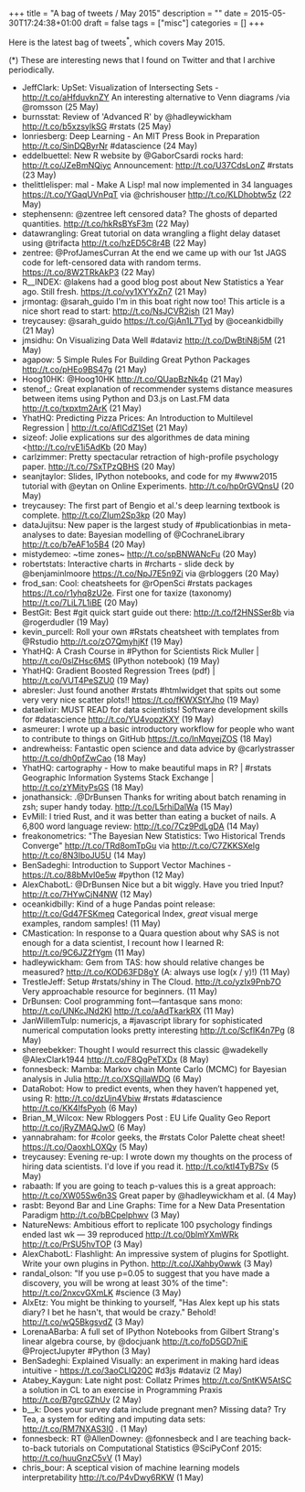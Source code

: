 +++
title = "A bag of tweets / May 2015"
description = ""
date = 2015-05-30T17:24:38+01:00
draft = false
tags = ["misc"]
categories = []
+++

Here is the latest bag of tweets<sup>\*</sup>, which covers May 2015.

<!--more-->

(\*) These are interesting news that I found on Twitter and that I archive periodically.

- JeffClark: UpSet: Visualization of Intersecting Sets - <http://t.co/aHfduvknZY> An interesting alternative to Venn diagrams /via @romsson (25 May)
- burnsstat: Review of 'Advanced R' by @hadleywickham <http://t.co/b5xzsylkSG> #rstats (25 May)
- lonriesberg: Deep Learning - An MIT Press Book in Preparation <http://t.co/SinDQByrNr> #datascience (24 May)
- eddelbuettel: New R website by @GaborCsardi rocks hard: <http://t.co/JZeBmNQiyc> Announcement: <http://t.co/U37CdsLonZ> #rstats (23 May)
- thelittlelisper: mal - Make A Lisp! mal now implemented in 34 languages <https://t.co/YGaqUVnPqT> via @chrishouser <http://t.co/KLDhobtw5z> (22 May)
- stephensenn: @zentree left censored data? The ghosts of departed quantities. <http://t.co/hkRsBYsF3m> (22 May)
- datawrangling: Great tutorial on data wrangling a flight delay dataset using @trifacta <http://t.co/hzED5C8r4B> (22 May)
- zentree: @ProfJamesCurran At the end we came up with our 1st JAGS code for left-censored data with random terms. <https://t.co/8W2TRkAkP3> (22 May)
- R\_\_INDEX: @lakens had a good blog post about New Statistics a Year ago. Still fresh.
  <https://t.co/vy1XYYxZn7> (21 May)
- jrmontag: @sarah_guido I'm in this boat right now too! This article is a nice short read to start: <http://t.co/NsJCVR2ish> (21 May)
- treycausey: @sarah_guido <https://t.co/GjAn1L7Tyd> by @oceankidbilly (21 May)
- jmsidhu: On Visualizing Data Well #dataviz <http://t.co/DwBtiN8j5M> (21 May)
- agapow: 5 Simple Rules For Building Great Python Packages <http://t.co/pHEo9BS47g> (21 May)
- Hoog10HK: @Hoog10HK <http://t.co/QUapBzNk4p> (21 May)
- stenof\_: Great explanation of recommender systems distance measures between items using Python and D3.js on Last.FM data <http://t.co/txpxtm2ArK> (21 May)
- YhatHQ: Predicting Pizza Prices: An Introduction to Multilevel Regression | <http://t.co/AfICdZ1Set> (21 May)
- sizeof: Jolie explications sur des algorithmes de data mining <http://t.co/rvE1i5AdKb (20 May)
- carlzimmer: Pretty spectacular retraction of high-profile psychology paper. <http://t.co/7SxTPzQBHS> (20 May)
- seanjtaylor: Slides, IPython notebooks, and code for my #www2015 tutorial with @eytan on Online Experiments. <http://t.co/hp0rGVQnsU> (20 May)
- treycausey: The first part of Bengio et al.'s deep learning textbook is complete. <http://t.co/ZIum2Sp3kp> (20 May)
- dataJujitsu: New paper is the largest study of #publicationbias in meta-analyses to date: Bayesian modelling of @CochraneLibrary <http://t.co/b7eAF1o5B4> (20 May)
- mistydemeo: ~time zones~ <http://t.co/spBNWANcFu> (20 May)
- robertstats: Interactive charts in #rcharts - slide deck by @benjaminlmoore <https://t.co/NpJ7E5n9Zi> via @rbloggers (20 May)
- frod_san: Cool: cheatsheets for @rOpenSci #rstats packages <https://t.co/r1yhq8zU2e>. First one for taxize (taxonomy) <http://t.co/7LiL7L1iBE> (20 May)
- BestGit: Best #git quick start guide out there: <http://t.co/f2HNSSer8b> via @rogerdudler (19 May)
- kevin_purcell: Roll your own #Rstats cheatsheet with templates from @Rstudio <http://t.co/zO7QmyhjKf> (19 May)
- YhatHQ: A Crash Course in #Python for Scientists Rick Muller | <http://t.co/0slZHsc6MS> (IPython notebook) (19 May)
- YhatHQ: Gradient Boosted Regression Trees (pdf) | <http://t.co/VUT4PeSZU0> (19 May)
- abresler: Just found another #rstats #htmlwidget that spits out some very very nice scatter plots!! <https://t.co/fKWXStYJho> (19 May)
- dataelixir: MUST READ for data scientists! Software development skills for #datascience <http://t.co/YU4vopzKXY> (19 May)
- asmeurer: I wrote up a basic introductory workflow for people who want to contribute to things on GitHub <https://t.co/lnMqyejZOS> (18 May)
- andrewheiss: Fantastic open science and data advice by @carlystrasser <http://t.co/dh0pfZwCao> (18 May)
- YhatHQ: cartography - How to make beautiful maps in R? | #rstats Geographic Information Systems Stack Exchange | <http://t.co/zYMityPsGS> (18 May)
- jonathansick: .@DrBunsen Thanks for writing about batch renaming in zsh; super handy today. <http://t.co/L5rhiDalWa> (15 May)
- EvMill: I tried Rust, and it was better than eating a bucket of nails. A 6,800 word language review: <http://t.co/7Cz9PdLgDA> (14 May)
- freakonometrics: "The Bayesian New Statistics: Two Historical Trends Converge" <http://t.co/TRd8omTpGu> via <http://t.co/C7ZKKSXelg> <http://t.co/8N3IboJU5U> (14 May)
- BenSadeghi: Introduction to Support Vector Machines - <https://t.co/88bMvI0e5w> #python (12 May)
- AlexChabotL: @DrBunsen Nice but a bit wiggly. Have you tried Input? <http://t.co/7HYwCjN4NW> (12 May)
- oceankidbilly: Kind of a huge Pandas point release: <http://t.co/Gd47FSKmeq> Categorical Index, _great_ visual merge examples, random samples! (11 May)
- CMastication: In response to a Quara question about why SAS is not enough for a data scientist, I recount how I learned R: <http://t.co/9C6JZ2fYgm> (11 May)
- hadleywickham: Gem from TAS: how should relative changes be measured? <http://t.co/KOD63FD8gY> (A: always use log(x / y)!) (11 May)
- TrestleJeff: Setup #rstats/shiny in The Cloud. <http://t.co/yzIx9Pnb7O> Very approachable resource for beginners. (11 May)
- DrBunsen: Cool programming font—fantasque sans mono: <http://t.co/UNKcJNd2KI> <http://t.co/aAdTkarkRX> (11 May)
- JanWillemTulp: numericjs, a #javascript library for sophisticated numerical computation looks pretty interesting <http://t.co/ScfIK4n7Pg> (8 May)
- shereebekker: Thought I would resurrect this classic @wadekelly @AlexClark1944 <http://t.co/F8QgPeTXDx> (8 May)
- fonnesbeck: Mamba: Markov chain Monte Carlo (MCMC) for Bayesian analysis in Julia <http://t.co/XSQjIlaWDQ> (6 May)
- DataRobot: How to predict events, when they haven’t happened yet, using R: <http://t.co/dzUjn4Vbiw> #rstats #datascience <http://t.co/KK4lfsPyoh> (6 May)
- Brian_M_Wilcox: New Rbloggers Post : EU Life Quality Geo Report <http://t.co/jRyZMAQJwO> (6 May)
- yannabraham: for #color geeks, the #rstats Color Palette cheat sheet!
  <https://t.co/OaoxhLOXQy> (5 May)
- treycausey: Evening re-up: I wrote down my thoughts on the process of hiring data scientists. I'd love if you read it. <http://t.co/ktI4TyB7Sv> (5 May)
- rabaath: If you are going to teach p-values this is a great approach: <http://t.co/XW05Sw6n3S> Great paper by @hadleywickham et al. (4 May)
- rasbt: Beyond Bar and Line Graphs: Time for a New Data Presentation Paradigm <http://t.co/bBCpelphwv> (3 May)
- NatureNews: Ambitious effort to replicate 100 psychology findings ended last wk — 39 reproduced <http://t.co/0blmYXmWRk> <http://t.co/PrSU5hvTOP> (3 May)
- AlexChabotL: Flashlight: An impressive system of plugins for Spotlight. Write your own plugins in Python. <http://t.co/JXahby0wwk> (3 May)
- randal_olson: "If you use p=0.05 to suggest that you have made a discovery, you will be wrong at least 30% of the time": <http://t.co/2nxcvGXmLK> #science (3 May)
- AlxEtz: You might be thinking to yourself, "Has Alex kept up his stats diary? I bet he hasn't, that would be crazy." Behold! <http://t.co/wQ5BkgsvdZ> (3 May)
- LorenaABarba: A full set of IPython Notebooks from Gilbert Strang's linear algebra course, by @docjuank <http://t.co/foD5GD7niE> @ProjectJupyter #Python (3 May)
- BenSadeghi: Explained Visually: an experiment in making hard ideas intuitive - <https://t.co/3aoCLIQ20C> #d3js #dataviz (2 May)
- Atabey_Kaygun: Late night post: Collatz Primes <http://t.co/SntKW5AtSC> a solution in CL to an exercise in Programming Praxis <http://t.co/B7grcGZhUv> (2 May)
- b\_\_k: Does your survey data include pregnant men? Missing data? Try Tea, a system for editing and imputing data sets: <http://t.co/RM7NXAS3I0> . (1 May)
- fonnesbeck: RT @AllenDowney: @fonnesbeck and I are teaching back-to-back tutorials on Computational Statistics @SciPyConf 2015: <http://t.co/huuGnzC5vV> (1 May)
- chris_bour: A sceptical vision of machine learning models interpretability <http://t.co/P4vDwy6RKW> (1 May)
